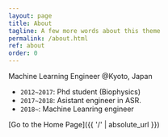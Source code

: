 ```yaml
---
layout: page
title: About
tagline: A few more words about this theme
permalink: /about.html
ref: about
order: 0
---
```


Machine Learning Engineer @Kyoto, Japan

* `2012~2017`: Phd student (Biophysics)
* `2017~2018`: Asistant engineer in ASR.
* `2018~`: Machine Leanring engineer




[Go to the Home Page]({{ '/' | absolute_url }})
